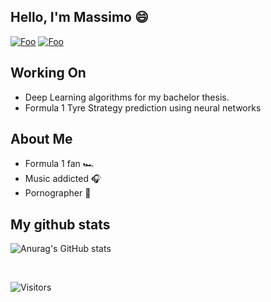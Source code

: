 ## Hello, I'm Massimo 😄

[![Foo](https://img.shields.io/badge/-MassimoRondelli-blue?logo=Linkedin)](https://www.linkedin.com/in/massimo-r-403207136/)
[![Foo](https://img.shields.io/badge/-MassimoRondelli-blue?logo=Twitter)](https://twitter.com/MassimoRondell3)

## Working On
- Deep Learning algorithms for my bachelor thesis.
- Formula 1 Tyre Strategy prediction using neural networks

## About Me
- Formula 1 fan 🏎️
- Music addicted 🎧
- Pornographer 📸 

## My github stats

![Anurag's GitHub stats](https://github-readme-stats.vercel.app/api?username=maxrondelli&show_icons=true&theme=radical)

<br>

![Visitors](https://api.visitorbadge.io/api/VisitorHit?user=massimorondelli&repo=github-visitors-badge&countColor=%237B1E7A)
